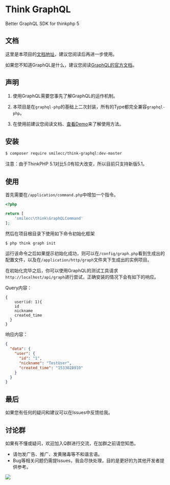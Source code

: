 # Think GraphQL
Better GraphQL SDK for thinkphp 5

## 文档

这里是本项目的[文档地址](https://smilecc.github.io/think-graphql/)，建议您阅读后再进一步使用。

如果您不知道GraphQL是什么，建议您阅读[GraphQL的官方文档](http://graphql.cn/)。

## 声明

1. 使用GraphQL需要您事先了解GraphQL的运作机制。

2. 本项目是在`graphql-php`的基础上二次封装，所有的Type都完全兼容`graphql-php`。

3. 在使用前建议您阅读文档、[查看Demo](https://github.com/smilecc/think-graphql-demo)来了解使用方法。

## 安装

```bash
$ composer require smilecc/think-graphql:dev-master
```
注意：由于ThinkPHP 5.1对比5.0有较大改变，所以目前只支持新版5.1。

## 使用

首先需要在`/application/command.php`中增加一个指令。

```php
<?php

return [
    'smilecc\think\GraphQLCommand'
];
```

然后在项目根目录下使用如下命令初始化框架

```bash
$ php think graph init
```

运行该命令之后如果提示初始化成功，则可以在`/config/graph.php`看到生成出的配置文件，以及在`/application/http/graph`文件夹下生成出的实例项目。

在初始化完毕之后，你可以使用GraphQL的测试工具请求`http://localhost/api/graph`进行尝试，正确安装的情况下会有如下的响应。

Query内容：
```
{
    user(id: 1){
    id
    nickname
    created_time
  }
}
```

响应内容：
```json
{
  "data": {
    "user": {
      "id": "1",
      "nickname": "TestUser",
      "created_time": "1533028910"
    }
  }
}
```

## 最后

如果您有任何的疑问和建议可以在Issues中反馈给我。

## 讨论群
如果有不懂或疑问，欢迎加入Q群进行交流，在加群之前请您知悉。

- 请勿发广告、推广、发黄赌毒等不和谐言语。
- Bug等相关问题仍需提Issues，我会尽快处理，目的是更好的为其他开发者提供参考。

![](https://i.loli.net/2018/09/25/5ba9cfd1467e4.png)
